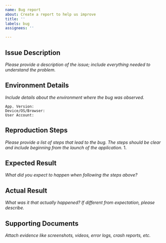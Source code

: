 ```yaml
---
name: Bug report
about: Create a report to help us improve
title: ''
labels: bug
assignees: ''

---
```


## Issue Description
*Please provide a description of the issue; include everything needed to understand the problem.*


## Environment Details
*Include details about the environment where the bug was observed.*

	App. Version:
	Device/OS/Browser:
    User Account:

## Reproduction Steps
*Please provide a list of steps that lead to the bug.  The steps should be clear and include beginning from the launch of the application.*
1. 


## Expected Result
*What did you expect to happen when following the steps above?*


## Actual Result
*What was it that actually happened? If different from expectation, please describe.*


## Supporting Documents 
*Attach evidence like screenshots, videos, error logs, crash reports, etc.*
